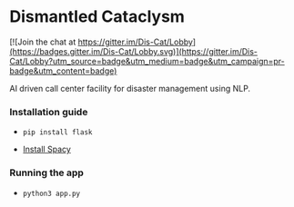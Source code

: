 # Dismantled Cataclysm

[![Join the chat at https://gitter.im/Dis-Cat/Lobby](https://badges.gitter.im/Dis-Cat/Lobby.svg)](https://gitter.im/Dis-Cat/Lobby?utm_source=badge&utm_medium=badge&utm_campaign=pr-badge&utm_content=badge)

AI driven call center facility for disaster management using NLP.

### Installation guide

* `pip install flask`

* <a href = "https://spacy.io/usage/#section-instructions">Install Spacy</a>
### Running the app

* `python3 app.py`
